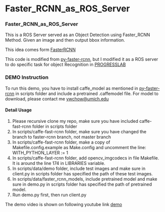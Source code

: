 # Faster_RCNN_as_ROS_Server
### Faster_RCNN_as_ROS_Server

This is a ROS Server served as an Object Detection using Faster_RCNN Method. Given an image and then output bbox information.

This idea comes form [FasterRCNN](https://arxiv.org/pdf/1506.01497.pdf)

This code is modified from [py-faster-rcnn](https://github.com/rbgirshick/py-faster-rcnn), but I modified it as a ROS server to do specific task for object Recognition in [PROGRESSLAB](http://progress.eecs.umich.edu/)

### DEMO Instruction

To run this demo, you have to install caffe_model as mentioned in [py-faster-rcnn](https://github.com/rbgirshick/py-faster-rcnn) in scripts folder and include a pretrained .caffemodel file. For model to download, please contact me ywchow@umich.edu

#### Detail Usage
1. Please recursive clone my repo, make sure you have included caffe-fast-rcnn folder in scripts folder 
2. In scripts/caffe-fast-rcnn folder, make sure you have changed the branch to faster-rcnn branch, not master branch
3. In scripts/caffe-fast-rcnn folder, make a copy of Makefile.config.example as Make.config and uncomment the line: WITH_PYTHON_LAYER := 1
4. In scripts/caffe-fast-rcnn folder, add opencv_imgcodecs in file Makefile. It is around the line 174 in LIBRARIES variable.
5. In scripts/data/demo folder, include test images and make sure in client.py in scripts folder has specified the path of these test images.
6. In scripts/data/faster_rcnn_models, include pretrained model and make sure in demo.py in scripts folder has specified the path of pretrained model.
7. Run demo.py first, then run client.py

The demo video is shown on following youtube link [demo](https://www.youtube.com/watch?v=3dvnhPWKLrA)
